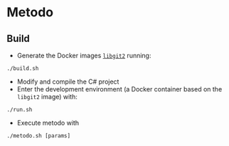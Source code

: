 Metodo
========


## Build

* Generate the Docker images [`libgit2`](libgit2/README.md) running:

```
./build.sh
```

    
* Modify and compile the C# project
* Enter the development environment (a Docker container based on the `libgit2` image) with:

```
./run.sh
```
    
* Execute metodo with

```
./metodo.sh [params]
```

